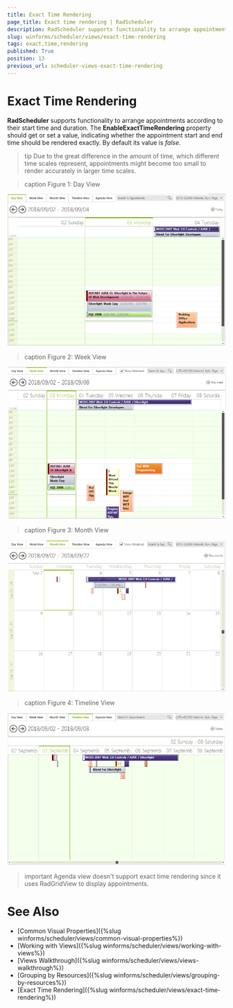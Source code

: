 ```yaml
---
title: Exact Time Rendering
page_title: Exact time rendering | RadScheduler
description: RadScheduler supports functionality to arrange appointments according to their start time and duration.
slug: winforms/scheduler/views/exact-time-rendering
tags: exact,time,rendering
published: True
position: 13
previous_url: scheduler-views-exact-time-rendering
---
```


# Exact Time Rendering

__RadScheduler__ supports functionality to arrange appointments according to their start time and duration. The __EnableExactTimeRendering__ property should get or set a value, indicating whether the appointment start and end time should be rendered exactly. By default its value is *false*.

>tip Due to the great difference in the amount of time, which different time scales represent, appointments might become too small to render accurately in larger time scales.
>

>caption Figure 1: Day View

![scheduler-views-exact-time-rendering 001](images/scheduler-views-exact-time-rendering001.png)

>caption Figure 2: Week View

![scheduler-views-exact-time-rendering 002](images/scheduler-views-exact-time-rendering002.png)

>caption Figure 3: Month View

![scheduler-views-exact-time-rendering 003](images/scheduler-views-exact-time-rendering003.png)

>caption Figure 4: Timeline View

![scheduler-views-exact-time-rendering 004](images/scheduler-views-exact-time-rendering004.png)

>important Agenda view doesn't support exact time rendering since it uses RadGridView to display appointments.

# See Also

* [Common Visual Properties]({%slug winforms/scheduler/views/common-visual-properties%})
* [Working with Views]({%slug winforms/scheduler/views/working-with-views%})
* [Views Walkthrough]({%slug winforms/scheduler/views/views-walkthrough%})
* [Grouping by Resources]({%slug winforms/scheduler/views/grouping-by-resources%})
* [Exact Time Rendering]({%slug winforms/scheduler/views/exact-time-rendering%})